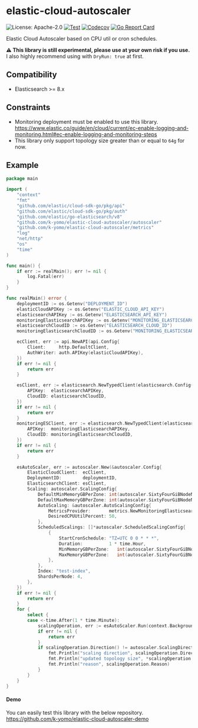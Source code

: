 # elastic-cloud-autoscaler

![License: Apache-2.0](https://img.shields.io/badge/License-MIT-blue.svg)
[![Test](https://github.com/k-yomo/elastic-cloud-autoscaler/actions/workflows/test.yml/badge.svg)](https://github.com/k-yomo/elastic-cloud-autoscaler/actions/workflows/test.yml)
[![Codecov](https://codecov.io/gh/k-yomo/elastic-cloud-autoscaler/branch/main/graph/badge.svg?token=P3pNbMGbeN)](https://codecov.io/gh/k-yomo/elastic-cloud-autoscaler)
[![Go Report Card](https://goreportcard.com/badge/k-yomo/elastic-cloud-autoscaler)](https://goreportcard.com/report/k-yomo/elastic-cloud-autoscaler)

Elastic Cloud Autoscaler based on CPU util or cron schedules.

**⚠️ This library is still experimental, please use at your own risk if you use.**
I also highly recommend using with `DryRun: true` at first.

## Compatibility
- Elasticsearch >= 8.x

## Constraints
- Monitoring deployment must be enabled to use this library.
  https://www.elastic.co/guide/en/cloud/current/ec-enable-logging-and-monitoring.html#ec-enable-logging-and-monitoring-steps
- This library only support topology size greater than or equal to `64g` for now.

## Example
```go
package main

import (
	"context"
	"fmt"
	"github.com/elastic/cloud-sdk-go/pkg/api"
	"github.com/elastic/cloud-sdk-go/pkg/auth"
	"github.com/elastic/go-elasticsearch/v8"
	"github.com/k-yomo/elastic-cloud-autoscaler/autoscaler"
	"github.com/k-yomo/elastic-cloud-autoscaler/metrics"
	"log"
	"net/http"
	"os"
	"time"
)

func main() {
	if err := realMain(); err != nil {
		log.Fatal(err)
	}
}

func realMain() error {
	deploymentID := os.Getenv("DEPLOYMENT_ID")
	elasticCloudAPIKey := os.Getenv("ELASTIC_CLOUD_API_KEY")
	elasticsearchAPIKey := os.Getenv("ELASTICSEARCH_API_KEY")
	monitoringElasticsearchAPIKey := os.Getenv("MONITORING_ELASTICSEARCH_API_KEY")
	elasticsearchCloudID := os.Getenv("ELASTICSEARCH_CLOUD_ID")
	monitoringElasticsearchCloudID := os.Getenv("MONITORING_ELASTICSEARCH_CLOUD_ID")

	ecClient, err := api.NewAPI(api.Config{
		Client:     http.DefaultClient,
		AuthWriter: auth.APIKey(elasticCloudAPIKey),
	})
	if err != nil {
		return err
	}

	esClient, err := elasticsearch.NewTypedClient(elasticsearch.Config{
		APIKey:  elasticsearchAPIKey,
		CloudID: elasticsearchCloudID,
	})
	if err != nil {
		return err
	}
	monitoringESClient, err := elasticsearch.NewTypedClient(elasticsearch.Config{
		APIKey:  monitoringElasticsearchAPIKey,
		CloudID: monitoringElasticsearchCloudID,
	})
	if err != nil {
		return err
	}

	esAutoScaler, err := autoscaler.New(&autoscaler.Config{
		ElasticCloudClient:  ecClient,
		DeploymentID:        deploymentID,
		ElasticsearchClient: esClient,
		Scaling: autoscaler.ScalingConfig{
			DefaultMinMemoryGBPerZone: int(autoscaler.SixtyFourGiBNodeNumToTopologySize(1)),
			DefaultMaxMemoryGBPerZone: int(autoscaler.SixtyFourGiBNodeNumToTopologySize(6)),
			AutoScaling: &autoscaler.AutoScalingConfig{
				MetricsProvider:       metrics.NewMonitoringElasticsearchMetricsProvider(monitoringESClient),
				DesiredCPUUtilPercent: 50,
			},
			ScheduledScalings: []*autoscaler.ScheduledScalingConfig{
				{
					StartCronSchedule: "TZ=UTC 0 0 * * *",
					Duration:          1 * time.Hour,
					MinMemoryGBPerZone:   int(autoscaler.SixtyFourGiBNodeNumToTopologySize(2)),
					MaxMemoryGBPerZone:   int(autoscaler.SixtyFourGiBNodeNumToTopologySize(6)),
				},
			},
			Index: "test-index",
			ShardsPerNode: 4,
		},
	})
	if err != nil {
		return err
	}
	for {
		select {
		case <-time.After(1 * time.Minute):
			scalingOperation, err := esAutoScaler.Run(context.Background())
			if err != nil {
				return err
			}
			if scalingOperation.Direction() != autoscaler.ScalingDirectionNone {
				fmt.Println("scaling direction", scalingOperation.Direction())
				fmt.Println("updated topology size", *scalingOperation.ToTopologySize.Value)
				fmt.Println("reason", scalingOperation.Reason)
			}
		}
	}
}
```

#### Demo
You can easily test this library with the below repository.
https://github.com/k-yomo/elastic-cloud-autoscaler-demo
